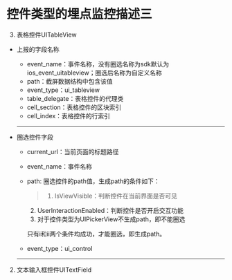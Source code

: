 # 控件类型的埋点监控描述三

3. 表格控件UITableView
 * 上报的字段名称
    * event_name：事件名称，没有圈选名称为sdk默认为ios_event_uitableview；圈选后名称为自定义名称
    * path：截屏数据结构中包含该值
    * event_type：ui_tableview
    * table_delegate：表格控件的代理类
    * cell_section：表格控件的区块索引
    * cell_index：表格控件的行索引
    *** 
    
 * 圈选控件字段
    * current_url：当前页面的标题路径
    * event_name：事件名称
    * path: 圈选控件的path值，生成path的条件如下：
       > 1. IsViewVisible：判断控件在当前界面是否可见
       2. UserInteractionEnabled：判断控件是否开启交互功能
       3. 对于控件类型为UIPickerView不生成path，即不能圈选
       
       只有i和ii两个条件均成功，才能圈选，即生成path。
    * event_type：ui_control
    ***
    
2. 文本输入框控件UITextField
 